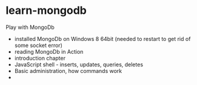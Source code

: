 learn-mongodb
=============

Play with MongoDb

* installed MongoDb on Windows 8 64bit (needed to restart to get rid of some socket error)
* reading MongoDb in Action
* introduction chapter
* JavaScript shell - inserts, updates, queries, deletes
* Basic administration, how commands work
* 
